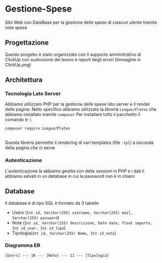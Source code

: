 # Gestione-Spese
Sito Web con DataBase per la gestione delle spese di ciascun utente tramite note spese

## Progettazione
Questo progetto è stato organizzato con il supporto amminitrativo di ClickUp con sudivisione del lavoro e report degli errori
(Immagine in ClickUp.png)

## Architettura

### Tecnologia Lato Server
Abbiamo utilizzato PHP per la gestione delle spese lato server e il render delle pagine.
Nello specifico abbiamo utilizzato la libreria `League/Plates` che abbiamo installato tramite `composer`
Per installare tutto il pacchetto il comando è:
\
```
composer require League/Plates
```
\
 Questa libreria permette il rendering di vari templates (file `.tpl`) a seconda della pagina che ci serve

 ### Autenticazione
 L'autenticazione la abbiamo gestita con delle sessioni in PHP e i dati li abbiamo salvati in un database in cui la password non è in chiaro


## Database
Il database è di tipo SQL è formato da 3 tabelle
 * Users (`Int id, Varchar(255) username, Varchar(255) mail, Varchar(255) password`)
 * Note (`Int id, Varchar(255) descrizione, Date date, float importo, Int id_user, Int id_tipo`)
 * Tipologia(`Int id, Varchar(255) Nome, Int id_nota`)

### Diagramma ER
```
[Users] --- 1N --- [Note] --- 11 --- [Tipologia]
```
